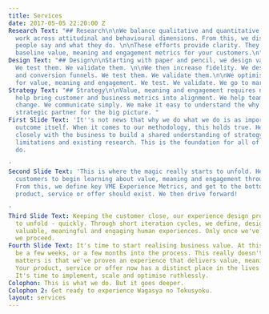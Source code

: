 ```yaml
---
title: Services
date: 2017-05-05 22:20:00 Z
Research Text: "## Research\n\nWe balance qualitative and quantitative research. We
  work across attitudinal and behavioural dimensions. From this, we discover what
  people say and what they do. \n\nThese efforts provide clarity. They help us define
  baseline value, meaning and engagement metrics for your customers.\n"
Design Text: "## Design\n\nStarting with paper and pencil, we design value propositions.
  We test them. We validate them. \n\nWe then increase fidelity. We design prototypes
  and conversion funnels. We test them. We validate them.\n\nWe optimise design output
  for value, meaning and engagement. We test. We validate. We go to market. "
Strategy Text: "## Strategy\n\nValue, meaning and engagement requires new thinking.\n\nWe
  help bring customer and business metrics into alignment. We help teams navigate
  change. We communicate simply. We make it easy to understand the why.\n\nWe’re your
  strategic partner for the big picture. "
First Slide Text: 'It''s not news that why we do what we do is as important as the
  outcome itself. When it comes to our methodology, this holds true. Here we work
  closely with the business to build a shared understanding of strategy, objectives,
  limitations and existing research. This is the foundation for all of the work we
  do.

'
Second Slide Text: 'This is where the magic really starts to unfold. Here we engage
  customers to begin learning about value, meaning and engagement through their eyes.
  From this, we define key VME Experience Metrics, and get to the bottom of why your
  product, service or offer should exist. We then drive forward!

'
Third Slide Text: Keeping the customer close, our experience design process begins
  to unfold - quickly. Through short iteration cycles, we define, design and test
  valuable, meaningful and engaging human experiences. Only once we've nailed it do
  we proceed.
Fourth Slide Text: It's time to start realising business value. At this point we might
  be a few weeks, or a few months into the process. This really doesn't matter. What
  matters is that we've proven an experience that delivers value, meaning and engagement.
  Your product, service or offer now has a distinct place in the lives of your customers.
  It's time to implement, scale and optimise ruthlessly.
Colophon: This is what we do. But it goes deeper.
Colophon 2: Get ready to experience Wagasya no Tokusyoku.
layout: services
---
```


